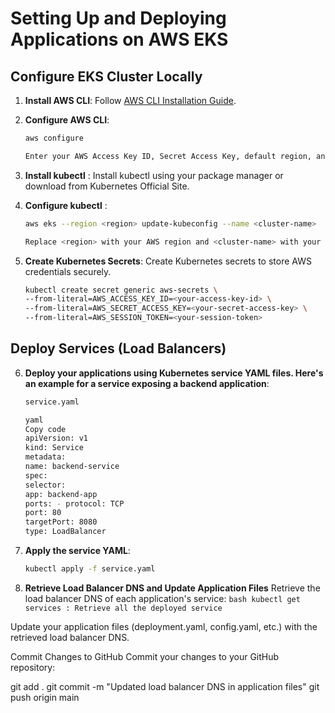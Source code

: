 # Setting Up and Deploying Applications on AWS EKS

## Configure EKS Cluster Locally

1. **Install AWS CLI**: Follow [AWS CLI Installation Guide](https://docs.aws.amazon.com/cli/latest/userguide/cli-configure-quickstart.html).

2. **Configure AWS CLI**:

   ```bash
   aws configure

   Enter your AWS Access Key ID, Secret Access Key, default region, and output format.
   ```

3. **Install kubectl** : Install kubectl using your package manager or download from Kubernetes Official Site.

4. **Configure kubectl** :

   ```bash
   aws eks --region <region> update-kubeconfig --name <cluster-name>

   Replace <region> with your AWS region and <cluster-name> with your EKS cluster name.
   ```

5. **Create Kubernetes Secrets**: Create Kubernetes secrets to store AWS credentials securely.

   ```bash
   kubectl create secret generic aws-secrets \
   --from-literal=AWS_ACCESS_KEY_ID=<your-access-key-id> \
   --from-literal=AWS_SECRET_ACCESS_KEY=<your-secret-access-key> \
   --from-literal=AWS_SESSION_TOKEN=<your-session-token>
   ```

## Deploy Services (Load Balancers)

6.  **Deploy your applications using Kubernetes service YAML files. Here's an example for a service exposing a backend application**:

    ```bash
    service.yaml

    yaml
    Copy code
    apiVersion: v1
    kind: Service
    metadata:
    name: backend-service
    spec:
    selector:
    app: backend-app
    ports: - protocol: TCP
    port: 80
    targetPort: 8080
    type: LoadBalancer
    ```

7.  **Apply the service YAML**:

    ```bash
    kubectl apply -f service.yaml
    ```

8.  **Retrieve Load Balancer DNS and Update Application Files**
    Retrieve the load balancer DNS of each application's service:
        ```bash
        kubectl get services : Retrieve all the deployed service
        ```

Update your application files (deployment.yaml, config.yaml, etc.) with the retrieved load balancer DNS.

Commit Changes to GitHub
Commit your changes to your GitHub repository:

git add .
git commit -m "Updated load balancer DNS in application files"
git push origin main
